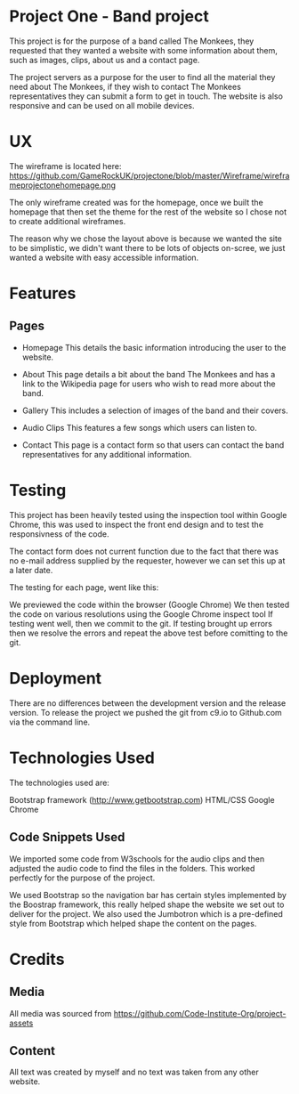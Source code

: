 # Project One - Band project
This project is for the purpose of a band called The Monkees, they requested that they wanted a website with some information about them, such as images, clips, about us and a contact page.

The project servers as a purpose for the user to find all the material they need about The Monkees, if they wish to contact The Monkees representatives they can submit a form to get in touch. The website is also responsive and can be used on all mobile devices.

# UX
The wireframe is located here: https://github.com/GameRockUK/projectone/blob/master/Wireframe/wireframeprojectonehomepage.png

The only wireframe created was for the homepage, once we built the homepage that then set the theme for the rest of the website so I chose not to create additional wireframes.

The reason why we chose the layout above is because we wanted the site to be simplistic, we didn't want there to be lots of objects on-scree, we just wanted a website with easy accessible information.

# Features

## Pages

- Homepage
This details the basic information introducing the user to the website.

- About
This page details a bit about the band The Monkees and has a link to the Wikipedia page for users who wish to read more about the band.

- Gallery
This includes a selection of images of the band and their covers.

- Audio Clips
This features a few songs which users can listen to.

- Contact
This page is a contact form so that users can contact the band representatives for any additional information.

# Testing

This project has been heavily tested using the inspection tool within Google Chrome, this was used to inspect the front end design and to test the responsivness of the code.

The contact form does not current function due to the fact that there was no e-mail address supplied by the requester, however we can set this up at a later date.

The testing for each page, went like this:

We previewed the code within the browser (Google Chrome)
We then tested the code on various resolutions using the Google Chrome inspect tool
If testing went well, then we commit to the git. If testing brought up errors then we resolve the errors and repeat the above test before comitting to the git.

# Deployment

There are no differences between the development version and the release version. To release the project we pushed the git from c9.io to Github.com via the command line.

# Technologies Used

The technologies used are:

Bootstrap framework (http://www.getbootstrap.com)
HTML/CSS
Google Chrome

## Code Snippets Used
We imported some code from W3schools for the audio clips and then adjusted the audio code to find the files in the folders. This worked perfectly for the purpose of the project.

We used Bootstrap so the navigation bar has certain styles implemented by the Boostrap framework, this really helped shape the website we set out to deliver for the project. We also used the Jumbotron which is a pre-defined style from Bootstrap which helped shape the content on the pages.

# Credits

## Media
All media was sourced from https://github.com/Code-Institute-Org/project-assets

## Content
All text was created by myself and no text was taken from any other website.
